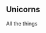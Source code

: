 <meta name="viewport" content="width=device-width, initial-scale=1">
<link rel="stylesheet" href="github-markdown.css">
<style>
	.markdown-body {
		box-sizing: border-box;
		min-width: 200px;
		max-width: 980px;
		margin: 0 auto;
		padding: 45px;
	}

	@media (max-width: 767px) {
		.markdown-body {
			padding: 15px;
		}
	}
</style>
<article class="markdown-body">
	<h1>Unicorns</h1>
	<p>All the things</p>
</article>